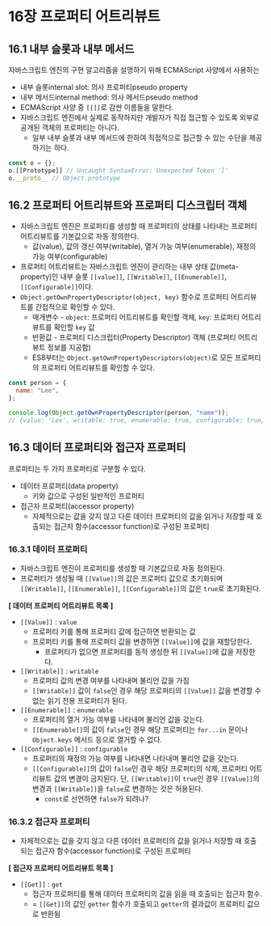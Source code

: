 # 16장 프로퍼티 어트리뷰트

## 16.1 내부 슬롯과 내부 메서드

자바스크립트 엔진의 구현 알고리즘을 설명하기 위해 ECMAScript 사양에서 사용하는

- 내부 슬롯internal slot: 의사 프로퍼티pseudo property
- 내부 메서드internal method: 의사 메서드pseudo method
- ECMAScript 사양 중 `[[]]`로 감싼 이름들을 말한다.
- 자바스크립트 엔진에서 실제로 동작하지만 개발자가 직접 접근할 수 있도록 외부로 공개된 객체의 프로퍼티는 아니다.
  - 일부 내부 슬롯과 내부 메서드에 한하여 직접적으로 접근할 수 있는 수단을 제공하기는 하다.

```javascript
const o = {};
o.[[Prototype]] // Uncaught SyntaxError: Unexpected Token '['
o.__proto__ // Object.prototype
```

## 16.2 프로퍼티 어트리뷰트와 프로퍼티 디스크립터 객체

- 자바스크립트 엔진은 프로퍼티를 생성할 때 프로퍼티의 상태를 나타내는 프로퍼티 어트리뷰트를 기본값으로 자동 정의한다.
  - 값(value), 값의 갱신 여부(writable), 열거 가능 여부(enumerable), 재정의 가능 여부(configurable)
- 프로퍼티 어트리뷰트는 자바스크립트 엔진이 관리하는 내부 상태 값(meta-property)인 내부 슬롯 `[[value]]`, `[[Writable]]`, `[[Enumerable]]`, `[[Configurable]]`이다.
- `Object.getOwnPropertyDescriptor(object, key)` 함수로 프로퍼티 어트리뷰트를 간접적으로 확인할 수 있다.
  - 매개변수 - `object`: 프로퍼티 어트리뷰트를 확인할 객체, `key`: 프로퍼티 어트리뷰트를 확인할 `key` 값
  - 반환값 - 프로퍼티 디스크립터(Property Descriptor) 객체 (프로퍼티 어트리뷰트 정보를 지공함)
  - ES8부터는 `Object.getOwnPropertyDescriptors(object)`로 모든 프로퍼티의 프로퍼티 어트리뷰트를 확인할 수 있다.

```javascript
const person = {
  name: "Lee",
};

console.log(Object.getOwnPropertyDescriptor(person, "name"));
// {value: 'Lee', writable: true, enumerable: true, configurable: true}
```

## 16.3 데이터 프로퍼티와 접근자 프로퍼티

프로퍼티는 두 가지 프로퍼티로 구분할 수 있다.

- 데이터 프로퍼티(data property)
  - 키와 값으로 구성된 일반적인 프로퍼티
- 접근자 프로퍼티(accessor property)
  - 자체적으로는 값을 갖지 않고 다른 데이터 프로퍼티의 값을 읽거나 저장할 때 호출되는 접근자 함수(accessor function)로 구성된 프로퍼티

### 16.3.1 데이터 프로퍼티

- 자바스크립트 엔진이 프로퍼티를 생성할 때 기본값으로 자동 정의된다.
- 프로퍼티가 생성될 때 `[[Value]]`의 값은 프로퍼티 값으로 초기화되며 `[[Writable]]`, `[[Enumerable]]`, `[[Configurable]]`의 값은 `true`로 초기화된다.

**[ 데이터 프로퍼티 어트리뷰트 목록 ]**

- `[[Value]]` : `value`
  - 프로퍼티 키를 통해 프로퍼티 값에 접근하면 반환되는 값
  - 프로퍼티 키를 통해 프로퍼티 값을 변경하면 `[[Value]]`에 값을 재할당한다.
    - 프로퍼티가 없으면 프로퍼티를 동적 생성한 뒤 `[[Value]]`에 값을 저장한다.
- `[[Writable]]` : `writable`
  - 프로퍼티 값의 변경 여부를 나타내며 불리언 값을 가짐
  - `[[Writable]]` 값이 `false`인 경우 해당 프로퍼티의 `[[Value]]` 값을 변경할 수 없는 읽기 전용 프로퍼티가 된다.
- `[[Enumerable]]` : `enumerable`
  - 프로퍼티의 열거 가능 여부를 나타내며 불리언 값을 갖는다.
  - `[[Enumerable]]`의 값이 `false`인 경우 해당 프로퍼티는 `for...in` 문이나 `Object.keys` 메서드 등으로 열거할 수 없다.
- `[[Configurable]]` : `configurable`
  - 프로퍼티의 재정의 가능 여부를 나타내면 나타내며 불리언 값을 갖는다.
  - `[[Configurable]]`의 값이 `false`인 경우 해당 프로퍼티의 삭제, 프로퍼티 어트리뷰트 값의 변경이 금지된다. 단, `[[Writable]]`이 `true`인 경우 `[[Value]]`의 변경과 `[[Writable]]`을 `false`로 변경하는 것은 허용된다.
    - `const`로 선언하면 `false`가 되려나?

### 16.3.2 접근자 프로퍼티

- 자체적으로는 값을 갖지 않고 다른 데이터 프로퍼티의 값을 읽거나 저장할 때 호출되는 접근자 함수(accessor function)로 구성된 프로퍼티

**[ 접근자 프로퍼티 어트리뷰트 목록 ]**

- `[[Get]]` : `get`
  - 접근자 프로퍼티를 통해 데이터 프로퍼티의 값을 읽을 때 호출되는 접근자 함수.
  - = `[[Get]]`의 값인 `getter` 함수가 호출되고 `getter`의 결과값이 프로퍼티 값으로 반환됨

